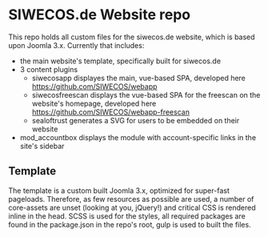 # SIWECOS.de Website repo

This repo holds all custom files for the siwecos.de website, which is based upon Joomla 3.x.
Currently that includes:
* the main website's template, specifically built for siwecos.de
* 3 content plugins
  * siwecosapp displayes the main, vue-based SPA, developed here https://github.com/SIWECOS/webapp
  * siwecosfreescan displays the vue-based SPA for the freescan on the website's homepage, developed here https://github.com/SIWECOS/webapp-freescan
  * sealoftrust generates a SVG for users to be embedded on their website
* mod_accountbox displays the module with account-specific links in the site's sidebar


## Template
The template is a custom built Joomla 3.x, optimized for super-fast pageloads. Therefore, as few resources as possible are used, a number of core-assets are unset (looking at you, jQuery!) and critical CSS is rendered inline in the head. SCSS is used for the styles, all required packages are found in the package.json in the repo's root, gulp is used to built the files.
